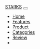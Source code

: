 <!DOCTYPE html> <html>
<head>
<title>Shopping</title
<link rel="stylesheet" href="https://cdnjs.cloudflare.com/ajax/libs/font- awesome/5.15.4/css/all.min.css">
<link rel="stylesheet" href="style.css" />
<link href="https://cdn.jsdelivr.net/npm/bootstrap@5.2.3/dist/css/bootstrap.min.css" rel="stylesheet">
</head> <body>
<nav class="navbar navbar-expand-lg navbar-dark"id="navbar"> <div class="container-fluid">
<a class="navbar-brand" href="#">STARKS</a>
<button class="navbar-toggler" type="button" data-bs-toggle="collapse" data-bs- target="#navbarSupportedContent" aria-controls="navbarSupportedContent" aria- expanded="false" aria-label="Toggle navigation">
<span class="navbar-toggler-icon"></span>
</button>
<div class="collapse navbar-collapse" id="navbarSupportedContent">
<ul class="navbar-nav mx-auto "> <li class="nav-item">
<a class="nav-link active" aria-current="page" href="Shopping.html">Home</a> </li>
<li class="nav-item">
<a class="nav-link" href="Features">Features</a>
</li>
<li class="nav-item">
<a class="nav-link" href="product.html">Product</a> </li>
<li class="nav-item">
<a class="nav-link" href="#">Categories</a>
</li>
<li class="nav-item">
<a class="nav-link" href="#">Review</a> </li>
<li class="nav-item">

